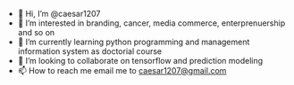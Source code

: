 - 👋 Hi, I’m @caesar1207
- 👀 I’m interested in branding, cancer, media commerce, enterprenuership and so on
- 🌱 I’m currently learning python programming and management information system as doctorial course
- 💞️ I’m looking to collaborate on tensorflow and prediction modeling
- 📫 How to reach me email me to caesar1207@gmail.com

<!---
caesar1207/caesar1207 is a ✨ special ✨ repository because its `README.md` (this file) appears on your GitHub profile.
You can click the Preview link to take a look at your changes.
--->
